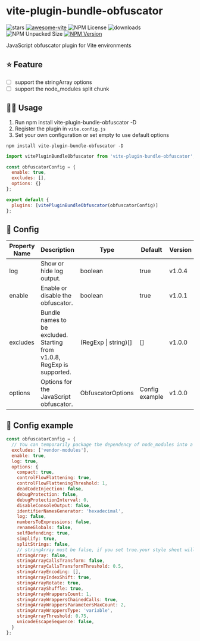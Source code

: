 # vite-plugin-bundle-obfuscator

![stars](https://img.shields.io/github/stars/z0ffy/vite-plugin-bundle-obfuscator)
[![awesome-vite](https://awesome.re/badge.svg)](https://github.com/vitejs/awesome-vite)
![NPM License](https://img.shields.io/npm/l/vite-plugin-bundle-obfuscator)
![downloads](https://img.shields.io/npm/dt/vite-plugin-bundle-obfuscator)
![NPM Unpacked Size](https://img.shields.io/npm/unpacked-size/vite-plugin-bundle-obfuscator)
[![NPM Version](https://img.shields.io/npm/v/vite-plugin-bundle-obfuscator)](https://www.npmjs.com/package/vite-plugin-bundle-obfuscator?activeTab=readme)

JavaScript obfuscator plugin for Vite environments

## ⭐️ Feature
- [ ] support the stringArray options
- [ ] support the node_modules split chunk

## 👨‍💻 Usage

1. Run npm install vite-plugin-bundle-obfuscator -D
2. Register the plugin in `vite.config.js`
3. Set your own configuration or set empty to use default options

```shell
npm install vite-plugin-bundle-obfuscator -D
```

```javascript
import vitePluginBundleObfuscator from 'vite-plugin-bundle-obfuscator';

const obfuscatorConfig = {
  enable: true,
  excludes: [],
  options: {}
};

export default {
  plugins: [vitePluginBundleObfuscator(obfuscatorConfig)]
};
```

## 💪 Config

| Property Name | Description                                                             | Type                 | Default        | Version |
|---------------|-------------------------------------------------------------------------|----------------------|----------------|---------|
| log           | Show or hide log output.                                                | boolean              | true           | v1.0.4  |
| enable        | Enable or disable the obfuscator.                                       | boolean              | true           | v1.0.1  |
| excludes      | Bundle names to be excluded. Starting from v1.0.8, RegExp is supported. | (RegExp \| string)[] | []             | v1.0.0  |
| options       | Options for the JavaScript obfuscator.                                  | ObfuscatorOptions    | Config example | v1.0.0  |

## 💪 Config example

```javascript
const obfuscatorConfig = {
  // You can temporarily package the dependency of node_modules into a bundle named vendor-modules or other names, and configure it as a filter item.
  excludes: ['vendor-modules'],
  enable: true,
  log: true,
  options: {
    compact: true,
    controlFlowFlattening: true,
    controlFlowFlatteningThreshold: 1,
    deadCodeInjection: false,
    debugProtection: false,
    debugProtectionInterval: 0,
    disableConsoleOutput: false,
    identifierNamesGenerator: 'hexadecimal',
    log: false,
    numbersToExpressions: false,
    renameGlobals: false,
    selfDefending: true,
    simplify: true,
    splitStrings: false,
    // stringArray must be false, if you set true.your style sheet will be missing some。
    stringArray: false,
    stringArrayCallsTransform: false,
    stringArrayCallsTransformThreshold: 0.5,
    stringArrayEncoding: [],
    stringArrayIndexShift: true,
    stringArrayRotate: true,
    stringArrayShuffle: true,
    stringArrayWrappersCount: 1,
    stringArrayWrappersChainedCalls: true,
    stringArrayWrappersParametersMaxCount: 2,
    stringArrayWrappersType: 'variable',
    stringArrayThreshold: 0.75,
    unicodeEscapeSequence: false,
  }
};
```
